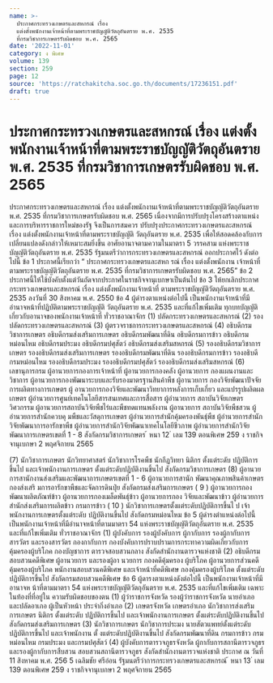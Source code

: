 ```yaml
---
name: >-
  ประกาศกระทรวงเกษตรและสหกรณ์ เรื่อง
  แต่งตั้งพนักงานเจ้าหน้าที่ตามพระราชบัญญัติวัตถุอันตราย พ.ศ. 2535
  ที่กรมวิชาการเกษตรรับผิดชอบ พ.ศ. 2565
date: '2022-11-01'
category: ง พิเศษ
volume: 139
section: 259
page: 12
source: 'https://ratchakitcha.soc.go.th/documents/17236151.pdf'
draft: true
---
```


# ประกาศกระทรวงเกษตรและสหกรณ์ เรื่อง แต่งตั้งพนักงานเจ้าหน้าที่ตามพระราชบัญญัติวัตถุอันตราย พ.ศ. 2535 ที่กรมวิชาการเกษตรรับผิดชอบ พ.ศ. 2565

ประกาศกระทรวงเกษตรและสหกรณ์ เรื่อง แต่งตั้งพนักงานเจ้าหน้าที่ตามพระราชบัญญัติวัตถุอันตราย พ.ศ. 2535 ที่กรมวิชาการเกษตรรับผิดชอบ พ.ศ. 2565 เนื่องจากมีการปรับปรุงโครงสร้างตาแหน่งและการบริหารราชการใหม่ของรัฐ จึงเป็นการสมควร ปรับปรุงประกาศกระทรวงเกษตรและสหกรณ์ เรื่อง แต่งตั้งพนักงานเจ้าหน้าที่ตามพระราชบัญญัติ วัตถุอันตราย พ.ศ. 2535 เพื่อให้สอดคล้องกับการเปลี่ยนแปลงดังกล่าวให้เหมาะสมยิ่งขึ้น อาศัยอานาจตามความในมาตรา 5 วรรคสาม แห่งพระราชบัญญัติวัตถุอันตราย พ.ศ. 2535 รัฐมนตรีว่าการกระทรวงเกษตรและสหกรณ์ ออกประกาศไว้ ดังต่อไปนี้ ข้อ 1 ประกาศนี้เรียกว่า “ ประกาศกระทรวงเกษตรและสหก รณ์ เรื่อง แต่งตั้งพนักงาน เจ้าหน้าที่ตามพระราชบัญญัติวัตถุอันตราย พ.ศ. 2535 ที่กรมวิชาการเกษตรรับผิดชอบ พ.ศ. 2565” ข้อ 2 ประกาศนี้ให้ใช้บังคับตั้งแต่วันถัดจากประกาศในราชกิจจานุเบกษาเป็นต้นไป ข้อ 3 ให้ยกเลิกประกาศกระทรวงเกษตรและสหกรณ์ เรื่อง แต่งตั้งพนักงานเจ้าหน้าที่ ตามพระราชบัญญัติวัตถุอันตราย พ.ศ. 2535 ลงวันที่ 30 สิงหาคม พ.ศ. 2550 ข้อ 4 ผู้ดำรงตาแหน่งต่อไปนี้ เป็นพนักงานเจ้าหน้าที่มีอำนาจหน้าที่ปฏิบัติตามพระราชบัญญัติ วัตถุอันตราย พ.ศ. 2535 และที่แก้ไขเพิ่มเติม ทุกบทบัญญัติเกี่ยวกับอานาจของพนักงานเจ้าหน้าที่ ทั่วราชอาณาจักร (1) ปลัดกระทรวงเกษตรและสหกรณ์ (2) รองปลัดกระทรวงเกษตรและสหกรณ์ (3) ผู้ตรวจราชการกระทรวงเกษตรและสหกรณ์ (4) อธิบดีกรมวิชาการเกษตร อธิบดีกรมส่งเสริมการเกษตร อธิบดีกรมพัฒนาที่ดิน อธิบดีกรมการข้าว อธิบดีกรมหม่อนไหม อธิบดีกรมประมง อธิบดีกรมปศุสัตว์ อธิบดีกรมส่งเสริมสหกรณ์ (5) รองอธิบดีกรมวิชาการเกษตร รองอธิบดีกรมส่งเสริมการเกษตร รองอธิบดีกรมพัฒนาที่ดิน รองอธิบดีกรมการข้าว รองอธิบดีกรมหม่อนไหม รองอธิบดีกรมประมง รองอธิบดีกรมปศุสัตว์ รองอธิบดีกรมส่งเสริมสหกรณ์ (6) เลขานุการกรม ผู้อานวยการกองการเจ้าหน้าที่ ผู้อานวยการกองคลัง ผู้อานวยการ กองแผนงานและวิชาการ ผู้อานวยการกองพัฒนาระบบและรับรองมาตรฐานสินค้าพืช ผู้อานวยการ กองวิจัยพัฒนาปัจจัยการผลิตทางการเกษตร ผู้ อานวยการกองวิจัยและพัฒนาวิทยาการหลังการเก็บเกี่ยว และแปรรูปผลิตผลเกษตร ผู้อำนวยการศูนย์เทคโนโลยีสารสนเทศและการสื่อสาร ผู้อำนวยการ สถาบันวิจัยเกษตรวิศวกรรม ผู้อานวยการสถาบันวิจัยพืชไร่และพืชทดแทนพลังงาน ผู้อานวยการ สถาบันวิจัยพืชสวน ผู้อำนวยการสำนักควบคุ มพืชและวัสดุการเกษตร ผู้อำนวยการสำนักคุ้มครองพันธุ์พืช ผู้อำนวยการสำนักวิจัยพัฒนาการอารักขาพืช ผู้อำนวยการสำนักวิจัยพัฒนาเทคโนโลยีชีวภาพ ผู้อำนวยการสำนักวิจัยพัฒนาการเกษตรเขตที่ 1 - 8 สังกัดกรมวิชาการเกษตร ้ หนา 12 ่ เลม 139 ตอนพิเศษ 259 ง ราชกิจจานุเบกษา 2 พฤศจิกายน 2565

(7) นักวิชาการเกษตร นักวิทยาศาสตร์ นักวิชาการโรคพืช นักกีฏวิทยา นิติกร ตั้งแต่ระดับ ปฏิบัติการขึ้นไป และเจ้าพนักงานการเกษตร ตั้งแต่ระดับปฏิบัติงานขึ้นไป สังกัดกรมวิชาการเกษตร (8) ผู้อานวยการสานักงานส่งเสริมและพัฒนาการเกษตรเขตที่ 1 - 6 ผู้อานวยการสานัก พัฒนาคุณภาพสินค้าเกษตร กองส่งเสริ มการอารักขาพืชและจัดการดินปุ๋ย สังกัดกรมส่งเสริมการเกษตร ( 9 ) ผู้อานวยการกองพัฒนาผลิตภัณฑ์ข้าว ผู้อานวยการกองเมล็ดพันธุ์ข้าว ผู้อานวยการกอง วิจัยและพัฒนาข้าว ผู้อำนวยการสำนักส่งเสริมการผลิตข้าว กรมการข้าว ( 10 ) นักวิชาการเกษตรตั้งแต่ระดับปฏิบัติการขึ้นไ ป เจ้าพนักงานการเกษตรตั้งแต่ระดับ ปฏิบัติงานขึ้นไป สังกัดกรมหม่อนไหม ข้อ 5 ผู้ดำรงตำแหน่งต่อไปนี้ เป็นพนักงานเจ้าหน้าที่มีอำนาจหน้าที่ตามมาตรา 54 แห่งพระราชบัญญัติวัตถุอันตราย พ.ศ. 2535 และที่แก้ไขเพิ่มเติม ทั่วราชอาณาจักร (1) ผู้บังคับการ รองผู้บังคับการ ผู้กากับการ รองผู้กากับการ สารวัตร และรองสารวัตร กองกากับการ กองบังคับการปราบปรามการกระทาความผิดเกี่ยวกับการคุ้มครองผู้บริโภค กองบัญชาการ ตารวจสอบสวนกลาง สังกัดสำนักงานตารวจแห่งชาติ (2) อธิบดีกรมสอบสวนคดีพิเศษ ผู้อานวยการ และรองผู้อา นวยการ กองคดีคุ้มครอง ผู้บริโภค ผู้อานวยการส่วนคดีคุ้มครองผู้บริโภค พนักงานสอบสวนคดีพิเศษ และเจ้าหน้าที่คดีพิเศษ กองคุ้มครองผู้บริโภค ตั้งแต่ระดับปฏิบัติการขึ้นไป สังกัดกรมสอบสวนคดีพิเศษ ข้อ 6 ผู้ดารงตาแหน่งดังต่อไปนี้ เป็นพนักงานเจ้าหน้าที่มีอานาจห น้าที่ตามมาตรา 54 แห่งพระราชบัญญัติวัตถุอันตราย พ.ศ. 2535 และที่แก้ไขเพิ่มเติม เฉพาะในท้องที่ที่อยู่ใน ความรับผิดชอบของตน (1) ผู้ว่าราชการจังหวัด รองผู้ว่าราชการจังหวัด นายอำเภอ และปลัดอาเภอ ผู้เป็นหัวหน้า ประจำกิ่งอำเภอ (2) เกษตรจังหวัด เกษตรอำเภอ นักวิชาการส่งเสริมการเกษตร นิติกร ตั้งแต่ระดับ ปฏิบัติการขึ้นไป และเจ้าพนักงานการเกษตร ตั้งแต่ระดับปฏิบัติงานขึ้นไป สังกัดกรมส่งเสริมการเกษตร (3) นักวิชาการเกษตร นักวิชาการประมง นายสัตวแพทย์ตั้งแต่ระดับปฏิบัติการขึ้นไป และเจ้าพนักงาน ตั้ งแต่ระดับปฏิบัติงานขึ้นไป สังกัดกรมพัฒนาที่ดิน กรมการข้าว กรมหม่อนไหม กรมประมง และกรมปศุสัตว์ (4) ผู้บังคับการตารวจภูธรจังหวัด ผู้กากับการสถานีตารวจภูธร และรองผู้กากับการสืบสวน สอบสวนสถานีตารวจภูธร สังกัดสำนักงานตารวจแห่งชาติ ประกาศ ณ วันที่ 11 สิงหาคม พ.ศ. 256 5 เฉลิมชัย ศรีอ่อน รัฐมนตรีว่าการกระทรวงเกษตรและสหกรณ์ ้ หนา 13 ่ เลม 139 ตอนพิเศษ 259 ง ราชกิจจานุเบกษา 2 พฤศจิกายน 2565
